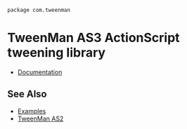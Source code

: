 `package com.tweenman`

TweenMan AS3 ActionScript tweening library
==========================================

* [Documentation](http://github.com/danro/tweenman-as3/wiki)

See Also
--------

* [Examples](http://github.com/danro/tweenman-examples)
* [TweenMan AS2](http://github.com/danro/tweenman-as2)
